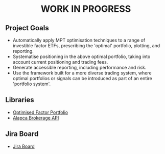  <h1 align="center">WORK IN PROGRESS</h3>


<!-- ABOUT THE PROJECT -->
## Project Goals
* Automatically apply MPT optimisation techniques to a range of investible factor ETFs, prescribing the 'optimal' portfolio, 
plotting, and reporting.
* Systematise positioning in the above optimal portfolio, taking into account current positioning and trading fees. 
* Generate accessible reporting, including performance and risk.
* Use the framework built for a more diverse trading system, where optimal portfolios or signals can be introduced as part
of an entire 'portfolio system'.

## Libraries
* [Optimised Factor Portfolio](https://github.com/1smay3/meanvar_factor_etf)
* [Alapca Brokerage API](https://alpaca.markets/docs/api-documentation/)

## Jira Board
* [Jira Board](https://spenshares.atlassian.net/jira/software/projects/AUTOPM/boards/1)


